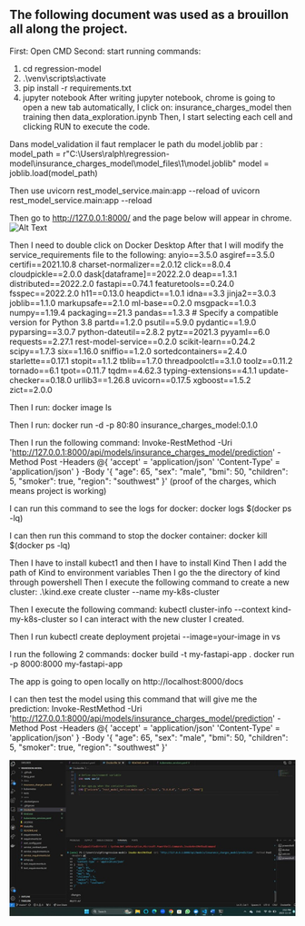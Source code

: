 ## The following document was used as a brouillon all along the project.

First: Open CMD
Second: start running commands:
1.	cd regression-model
2.	.\venv\scripts\activate
3.	pip install -r requirements.txt
4.	jupyter notebook
After writing jupyter notebook, chrome is going to open a new tab automatically, I click on:
insurance_charges_model then training then data_exploration.ipynb
Then, I start selecting each cell and clicking RUN to execute the code. 

Dans model_validation il faut remplacer le path du model.joblib par :
model_path = r"C:\Users\ralph\regression-model\insurance_charges_model\model_files\1\model.joblib"
model = joblib.load(model_path)

Then use uvicorn rest_model_service.main:app --reload of uvicorn rest_model_service.main:app \--reload

Then go to http://127.0.0.1:8000/ and the page below will appear in chrome.
 ![Alt Text](proof.jpg.jpg)


Then I need to double click on Docker Desktop
After that I will modify the service_requirements file to the following:
anyio==3.5.0
asgiref==3.5.0
certifi==2021.10.8
charset-normalizer==2.0.12
click==8.0.4
cloudpickle==2.0.0
dask[dataframe]==2022.2.0
deap==1.3.1
distributed==2022.2.0
fastapi==0.74.1
featuretools==0.24.0
fsspec==2022.2.0
h11==0.13.0
heapdict==1.0.1
idna==3.3
jinja2==3.0.3
joblib==1.1.0
markupsafe==2.1.0
ml-base==0.2.0
msgpack==1.0.3
numpy==1.19.4
packaging==21.3
pandas==1.3.3  # Specify a compatible version for Python 3.8
partd==1.2.0
psutil==5.9.0
pydantic==1.9.0
pyparsing==3.0.7
python-dateutil==2.8.2
pytz==2021.3
pyyaml==6.0
requests==2.27.1
rest-model-service==0.2.0
scikit-learn==0.24.2
scipy==1.7.3
six==1.16.0
sniffio==1.2.0
sortedcontainers==2.4.0
starlette==0.17.1
stopit==1.1.2
tblib==1.7.0
threadpoolctl==3.1.0
toolz==0.11.2
tornado==6.1
tpot==0.11.7
tqdm==4.62.3
typing-extensions==4.1.1
update-checker==0.18.0
urllib3==1.26.8
uvicorn==0.17.5
xgboost==1.5.2
zict==2.0.0




Then I run: docker image ls

Then I run: docker run -d -p 80:80 insurance_charges_model:0.1.0

Then I run the following command:
Invoke-RestMethod -Uri 'http://127.0.0.1:8000/api/models/insurance_charges_model/prediction' -Method Post -Headers @{
  'accept' = 'application/json'
  'Content-Type' = 'application/json'
} -Body '{
  "age": 65,
  "sex": "male",
  "bmi": 50,
  "children": 5,
  "smoker": true,
  "region": "southwest"
}'
(proof of the charges, which means project is working)
 


I can run this command to see the logs for docker: docker logs $(docker ps -lq)

I can then run this command to stop the docker container: docker kill $(docker ps -lq)

Then I have to install kubect1 and then I have to install Kind
Then I add the path of Kind to environment variables
Then I go the the directory of kind through powershell
Then I execute the following command to create a new cluster: .\kind.exe create cluster --name my-k8s-cluster

Then I execute the following command: kubectl cluster-info --context kind-my-k8s-cluster 
so I can interact with the new cluster I created.

Then I run kubectl create deployment projetai --image=your-image in vs

I run the following 2 commands:
docker build -t my-fastapi-app .
docker run -p 8000:8000 my-fastapi-app

The app is going to open locally on http://localhost:8000/docs







I can then test the model using this command that will give me the prediction:
Invoke-RestMethod -Uri 'http://127.0.0.1:8000/api/models/insurance_charges_model/prediction' -Method Post -Headers @{
  'accept' = 'application/json'
  'Content-Type' = 'application/json'
} -Body '{
  "age": 65,
  "sex": "male",
  "bmi": 50,
  "children": 5,
  "smoker": true,
  "region": "southwest"
}'
 
![Alt Text](blog_post\proof2.jpg)





